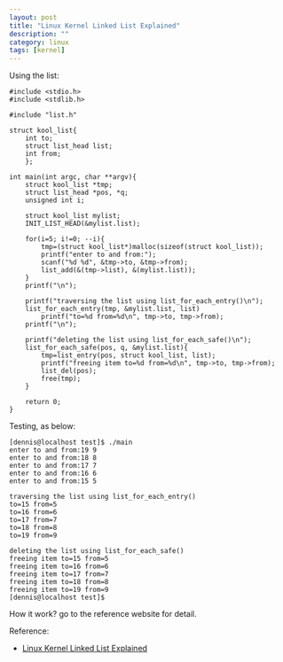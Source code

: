 ```yaml
---
layout: post
title: "Linux Kernel Linked List Explained"
description: ""
category: linux
tags: [kernel]
---
```


Using the list:

	#include <stdio.h>
	#include <stdlib.h>

	#include "list.h"

	struct kool_list{
		int to;
		struct list_head list;
		int from;
		};
																					
	int main(int argc, char **argv){
		struct kool_list *tmp;
		struct list_head *pos, *q;
		unsigned int i;
																					
		struct kool_list mylist;
		INIT_LIST_HEAD(&mylist.list);
																					
		for(i=5; i!=0; --i){
			tmp=(struct kool_list*)malloc(sizeof(struct kool_list));
			printf("enter to and from:");
			scanf("%d %d", &tmp->to, &tmp->from);
			list_add(&(tmp->list), &(mylist.list));
		}
		printf("\n");
																					
		printf("traversing the list using list_for_each_entry()\n");
		list_for_each_entry(tmp, &mylist.list, list)
			printf("to=%d from=%d\n", tmp->to, tmp->from);
		printf("\n");
																					
		printf("deleting the list using list_for_each_safe()\n");
		list_for_each_safe(pos, q, &mylist.list){
			tmp=list_entry(pos, struct kool_list, list);
			printf("freeing item to=%d from=%d\n", tmp->to, tmp->from);
			list_del(pos);
			free(tmp);
		}
																					
		return 0;
	}

Testing, as below:

	[dennis@localhost test]$ ./main
	enter to and from:19 9
	enter to and from:18 8
	enter to and from:17 7
	enter to and from:16 6
	enter to and from:15 5

	traversing the list using list_for_each_entry()
	to=15 from=5
	to=16 from=6
	to=17 from=7
	to=18 from=8
	to=19 from=9

	deleting the list using list_for_each_safe()
	freeing item to=15 from=5
	freeing item to=16 from=6
	freeing item to=17 from=7
	freeing item to=18 from=8
	freeing item to=19 from=9
	[dennis@localhost test]$

How it work? go to the reference website for detail.


Reference:

* [Linux Kernel Linked List Explained](http://isis.poly.edu/kulesh/stuff/src/klist/)
